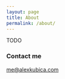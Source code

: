 ```yaml
---
layout: page
title: About
permalink: /about/
---
```


TODO

### Contact me

[me@alexkubica.com](mailto:me@alexkubica.com)
